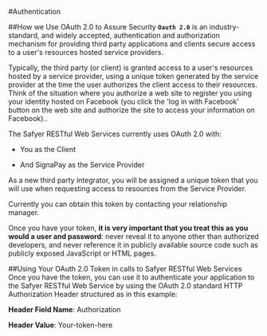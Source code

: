 #Authentication

##How we Use OAuth 2.0 to Assure Security
**`Oauth 2.0`** is an industry-standard, and widely accepted, authentication and authorization mechanism for providing third party applications and clients secure access to a user's resources hosted service providers.

Typically, the third party (or client) is granted access to a user's resources hosted by a service provider, using a unique token generated by the service provider at the time the user authorizes the client access to their resources. Think of the situation where you authorize a web site to register you using your identity hosted on Facebook (you click the 'log in with Facebook' button on the web site and authorize the site to access your information on Facebook)..    

The Safyer RESTful Web Services currently uses OAuth 2.0 with:

* You as the Client

* And SignaPay as the Service Provider


As a new third party integrator, you will be assigned a unique token that you will use when requesting access to resources from the Service Provider.

Currently you can obtain this token by contacting your relationship manager.

<aside class="notice">
Once you have your token, <strong>it is very important that you treat this as you would a user and password</strong>: never reveal it to anyone other than authorized developers, and never reference it in publicly available source code such as publicly exposed JavaScript or HTML pages.
</aside>

##Using Your OAuth 2.0 Token in calls to Safyer RESTful Web Services 
Once you have the token, you can use it to authenticate your application to the Safyer RESTful Web Service by using the OAuth 2.0 standard HTTP Authorization Header structured as in this example:

**Header Field Name**: Authorization

**Header Value**: Your-token-here